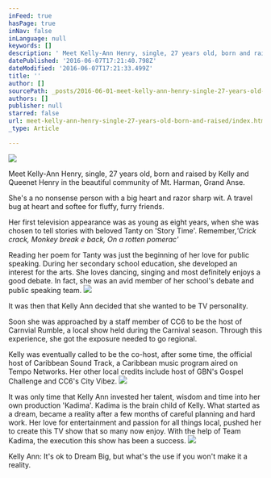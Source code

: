 ```yaml
---
inFeed: true
hasPage: true
inNav: false
inLanguage: null
keywords: []
description: ' Meet Kelly-Ann Henry, single, 27 years old, born and raised by Kelly and Queenet Henry in the beautiful community of Mt. Harman, Grand Anse.'
datePublished: '2016-06-07T17:21:40.798Z'
dateModified: '2016-06-07T17:21:33.499Z'
title: ''
author: []
sourcePath: _posts/2016-06-01-meet-kelly-ann-henry-single-27-years-old-born-and-raised.md
authors: []
publisher: null
starred: false
url: meet-kelly-ann-henry-single-27-years-old-born-and-raised/index.html
_type: Article

---
```

![](https://the-grid-user-content.s3-us-west-2.amazonaws.com/c4cba473-d7de-48c5-b3dd-5194103938b6.jpg)

Meet Kelly-Ann Henry, single, 27 years old, born and raised by Kelly and Queenet Henry in the beautiful community of Mt. Harman, Grand Anse.

She's a no nonsense person with a big heart and razor sharp wit. A travel bug at heart and softee for fluffy, furry friends.

Her first television appearance was as young as eight years, when she was chosen to tell stories with beloved Tanty on 'Story Time'. Remember,_'Crick crack, Monkey break e back, On a rotten pomerac'_

Reading her poem for Tanty was just the beginning of her love for public speaking. During her secondary school education, she developed an interest for the arts. She loves dancing, singing and most definitely enjoys a good debate. In fact, she was an avid member of her school's debate and public speaking team.
![](https://the-grid-user-content.s3-us-west-2.amazonaws.com/664a00e5-5873-4d6a-a910-1b4514e12331.jpg)

It was then that Kelly Ann decided that she wanted to be TV personality.

Soon she was approached by a staff member of CC6 to be the host of Carnvial Rumble, a local show held during the Carnival season. Through this experience, she got the exposure needed to go regional. 

Kelly was eventually called to be the co-host, after some time, the official host of Caribbean Sound Track, a Caribbean music program aired on Tempo Networks. Her other local credits include host of GBN's Gospel Challenge and CC6's City Vibez. ![](https://the-grid-user-content.s3-us-west-2.amazonaws.com/b161a3d4-a9e8-4345-bc62-73a1f53b0a36.jpg)

It was only time that Kelly Ann invested her talent, wisdom and time into her own production 'Kadima'. Kadima is the brain child of Kelly. What started as a dream, became a reality after a few months of careful planning and hard work. Her love for entertainment and passion for all things local, pushed her to create this TV show that so many now enjoy. With the help of Team Kadima, the execution this show has been a success.
![](https://the-grid-user-content.s3-us-west-2.amazonaws.com/60c991b8-751c-40b6-943f-cc754556f680.jpg)

Kelly Ann: It's ok to Dream Big, but what's the use if you won't make it a reality.